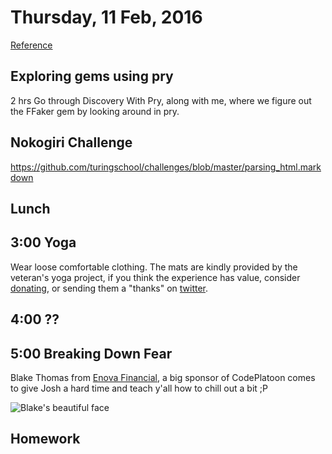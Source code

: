 Thursday, 11 Feb, 2016
======================

[Reference](https://github.com/CodePlatoon/curriculum#week-2)

Exploring gems using pry
------------------------

2 hrs
Go through Discovery With Pry, along with me, where we figure out the FFaker gem by looking around in pry.

Nokogiri Challenge
------------------

https://github.com/turingschool/challenges/blob/master/parsing_html.markdown

Lunch
-----


3:00 Yoga
---------

Wear loose comfortable clothing.
The mats are kindly provided by the veteran's yoga project,
if you think the experience has value, consider [donating](http://www.veteransyogaproject.org/donate.html),
or sending them a "thanks" on [twitter](https://twitter.com/veteransyoga).

4:00 ??
-------


5:00 Breaking Down Fear
-----------------------

Blake Thomas from [Enova Financial](https://www.enova.com/), a big sponsor of CodePlatoon comes to
give Josh a hard time and teach y'all how to chill out a bit ;P

![Blake's beautiful face](https://media.licdn.com/media/p/2/000/001/176/162a90c.jpg)


Homework
--------
